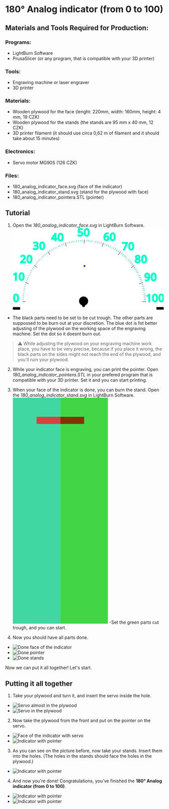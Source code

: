 # 180° Analog indicator (from 0 to 100)
## Materials and Tools Required for Production:

### Programs:
  - LightBurn Software
  - PrusaSlicer (or any program, that is compatible with your 3D printer) 

### Tools:
  - Engraving machine or laser engraver
  - 3D printer

### Materials:
  - Wooden plywood for the face (lenght: 220mm, width: 160mm, height: 4 mm, 19 CZK) 
  - Wooden plywood for the stands (the stands are 95 mm x 40 mm, 12 CZK)
  - 3D printer filament (it should use circa 0,62 m of filament and it should take about 15 minutes)

### Electronics:
  - Servo motor MG90S (126 CZK)

### Files:
  - 180_analog_indicator_face.svg (face of the indicator)
  - 180_analog_indicator_stand.svg (stand for the plywood with face)
  - 180_analog_indicator_pointera.STL (pointer)

## Tutorial
1. Open the *180_analog_indicator_face.svg* in LightBurn Software. 
![Face of the indicator](./180_analog_indicator_face.svg)
  - The black parts need to be set to be cut trough. The other parts are suppossed to be burn out at your discretion. The blue dot is fot better adjusting of the plywood on the working space of the engraving machine. Set the dot so it doesnt burn out.
> :warning: While adjusting the plywood on your engraving machine work place, you have to be very precise, because if you place it wrong, the black parts on the sides might not reach the end of the plywood, and you'll ruin your plywood.

2. While your indicator face is engraving, you can print the pointer. Open *180_analog_indicator_pointera.STL* in your prefered program that is compatible with your 3D printer. Set it and you can start printing.

3. When your face of the indicator is done, you can burn the stand. Open the *180_analog_indicator_stand.svg* in LightBurn Software. 
![Face of the indicator](./180_analog_indicator_stand.svg)
  -Set the green parts cut trough, and you can start.

4. Now you should have all parts done.
  - ![Done face of the indicator](./images/face_1)
  - ![Done pointer](./images/pointer_1)
  - ![Done stands](./images/stands_1)

Now we can put it all together! Let's start.

## Putting it all together
  1. Take your plywood and turn it, and insert the servo inside the hole.
  - ![Servo almost in the plywood](./images/tutorial_1)
  - ![Servo in the plywood](./images/tutorial_2)

  2. Now take the plywood from the front and put on the pointer on the servo.
  - ![Face of the indicator with servo](./images/tutorial_3)
  - ![Indicator with pointer](./images/tutorial_4)

  3. As you can see on the picture before, now take your stands. Insert them into the holes. (The holes in the stands should face the holes in the plywood.)
  - ![Indicator with pointer](./images/tutorial_5)

  4. And now you're done! Congratulations, you've finished the **180° Analog indicator (from 0 to 100)**.
  - ![Indicator with pointer](./images/tutorial_6)
  - ![Indicator with pointer](./images/tutorial_7)
